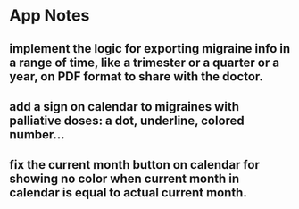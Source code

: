 #  App Notes

## implement the logic for exporting migraine info in a range of time, like a trimester or a quarter or a year, on PDF format to share with the doctor.

## add a sign on calendar to migraines with palliative doses: a dot, underline, colored number...

## fix the current month button on calendar for showing no color when current month in calendar is equal to actual current month.

